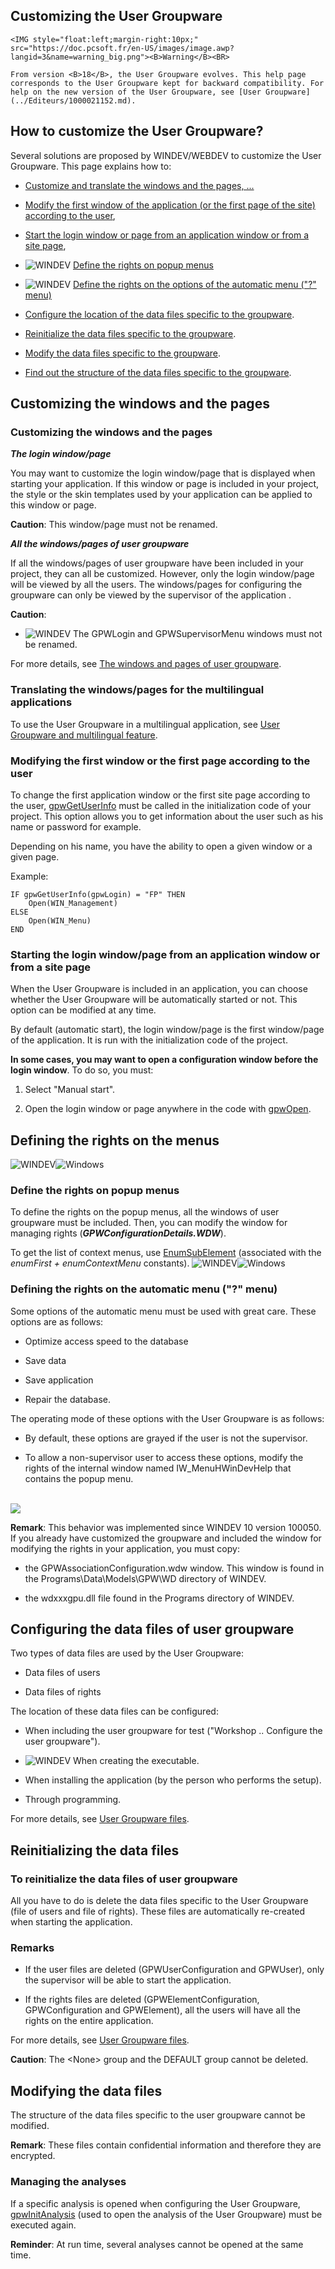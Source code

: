 
## Customizing the User Groupware
			

<DIV class="specObsolete">
	<IMG style="float:left;margin-right:10px;" src="https://doc.pcsoft.fr/en-US/images/image.awp?langid=3&name=warning_big.png"><B>Warning</B><BR>
	From version <B>18</B>, the User Groupware evolves. This help page corresponds to the User Groupware kept for backward compatibility. For help on the new version of the User Groupware, see [User Groupware](../Editeurs/1000021152.md). 
</DIV><a name="NOTE1"></a>
<a name="NOTE1_1"></a>


## How to customize the User Groupware?
<a name="how_customize_the_user_groupware_ELTTEXTE000278"></a>
Several solutions are proposed by WINDEV/WEBDEV to customize the User Groupware. This page explains how to:

- [Customize and translate the windows and the pages, ...](#NOTE2_1)

- [Modify the first window of the application (or the first page of the site) according to the user](#NOTE2_3),

- [Start the login window or page from an application window or from a site page](#NOTE2_4),

- ![WINDEV](https://doc.pcsoft.fr/ext/images/us/WD.png) [Define the rights on popup menus](#NOTE3_1)

- ![WINDEV](https://doc.pcsoft.fr/ext/images/us/WD.png) [Define the rights on the options of the automatic menu ("?" menu)](#NOTE3_2)

- [Configure the location of the data files specific to the groupware](#NOTE4_1).

- [Reinitialize the data files specific to the groupware](#NOTE5_1).

- [Modify the data files specific to the groupware](#NOTE6_1).

- [Find out the structure of the data files specific to the groupware](#NOTE6_2).








<a name="NOTE2"></a>
<a name="NOTE2_1"></a>


## Customizing the windows and the pages
<a name="customizing_the_windows_and_the_pages_ELTTEXTE000302"></a>


### Customizing the windows and the pages
<a name="customizing_the_windows_and_the_pages_ELTPARAGRAPHE000053"></a>

***The login window/page***

You may want to customize the login window/page that is displayed when starting your application. If this window or page is included in your project, the style or the skin templates used by your application can be applied to this window or page.

**Caution**: This window/page must not be renamed.

***All the windows/pages of user groupware***

If all the windows/pages of user groupware have been included in your project, they can all be customized. However, only the login window/page will be viewed by all the users. The windows/pages for configuring the groupware can only be viewed by the supervisor of the application .

**Caution**:

- ![WINDEV](https://doc.pcsoft.fr/ext/images/us/WD.png) The GPWLogin and GPWSupervisorMenu windows must not be renamed.




For more details, see [The windows and pages of user groupware](../Editeurs/2018010.md).
<a name="NOTE2_2"></a>


### Translating the windows/pages for the multilingual applications
<a name="translating_the_windowspages_for_the_multilingual_applications_ELTPARAGRAPHE000082"></a>

To use the User Groupware in a multilingual application, see [User Groupware and multilingual feature](../Editeurs/2018008.md).
<a name="NOTE2_3"></a>


### Modifying the first window or the first page according to the user
<a name="modifying_the_first_window_the_first_page_according_the_user_ELTPARAGRAPHE000092"></a>

To change the first application window or the first site page according to the user, [gpwGetUserInfo](../WDLang6/3041004.md) must be called in the initialization code of your project. This option allows you to get information about the user such as his name or password for example.

Depending on his name, you have the ability to open a given window or a given page.

Example:


```wl
IF gpwGetUserInfo(gpwLogin) = "FP" THEN
	Open(WIN_Management)
ELSE
	Open(WIN_Menu)
END
```

<a name="NOTE2_4"></a>


### Starting the login window/page from an application window or from a site page
<a name="starting_the_login_windowpage_from_application_window_from_site_page_ELTPARAGRAPHE000108"></a>

When the User Groupware is included in an application, you can choose whether the User Groupware will be automatically started or not. This option can be modified at any time.

By default (automatic start), the login window/page is the first window/page of the application. It is run with the initialization code of the project.

**In some cases, you may want to open a configuration window before the login window**. To do so, you must:

1. Select "Manual start".

2. Open the login window or page anywhere in the code with [gpwOpen](../WDLang6/3041002.md).




<a name="NOTE3"></a>
<a name="NOTE3_1"></a>


## Defining the rights on the menus
<a name="defining_the_rights_the_menus_ELTTEXTE000344"></a>
![WINDEV](https://doc.pcsoft.fr/ext/images/us/WD.png)![Windows](https://doc.pcsoft.fr/ext/images/us/WINDOWS.png) 

### Define the rights on popup menus
<a name="define_the_rights_popup_menus_ELTPARAGRAPHE000129"></a>

To define the rights on the popup menus, all the windows of user groupware must be included. Then, you can modify the window for managing rights (***GPWConfigurationDetails.WDW***). 

To get the list of context menus, use [EnumSubElement](../WDLang1/3064002.md) (associated with the *enumFirst + enumContextMenu* constants).
<a name="NOTE3_2"></a>
![WINDEV](https://doc.pcsoft.fr/ext/images/us/WD.png)![Windows](https://doc.pcsoft.fr/ext/images/us/WINDOWS.png) 

### Defining the rights on the automatic menu ("?" menu)
<a name="defining_the_rights_the_automatic_menu_menu_ELTPARAGRAPHE000143"></a>

Some options of the automatic menu must be used with great care. These options are as follows:

- Optimize access speed to the database

- Save data

- Save application

- Repair the database.




The operating mode of these options with the User Groupware is as follows:

- By default, these options are grayed if the user is not the supervisor.

- To allow a non-supervisor user to access these options, modify the rights of the internal window named IW_MenuHWinDevHelp that contains the popup menu.



<br>![](https://doc.pcsoft.fr/en-US/images/image.awp?langid=3&name=menu_auto_gpw.gif)


**Remark**: This behavior was implemented since WINDEV 10 version 100050. If you already have customized the groupware and included the window for modifying the rights in your application, you must copy:

- the GPWAssociationConfiguration.wdw window. This window is found in the Programs\\Data\\Models\\GPW\\WD directory of WINDEV.

- the wdxxxgpu.dll file found in the Programs directory of WINDEV.




<a name="NOTE4"></a>
<a name="NOTE4_1"></a>


## Configuring the data files of user groupware
<a name="configuring_the_data_files_user_groupware_ELTTEXTE000374"></a>
Two types of data files are used by the User Groupware:

- Data files of users

- Data files of rights




The location of these data files can be configured:

- When including the user groupware for test ("Workshop .. Configure the user groupware").

- ![WINDEV](https://doc.pcsoft.fr/ext/images/us/WD.png) When creating the executable.

- When installing the application (by the person who performs the setup).

- Through programming.




For more details, see [User Groupware files](../Editeurs/2018002.md).

<a name="NOTE5"></a>
<a name="NOTE5_1"></a>


## Reinitializing the data files
<a name="reinitializing_the_data_files_ELTTEXTE000398"></a>


### To reinitialize the data files of user groupware
<a name="reinitialize_the_data_files_user_groupware_ELTPARAGRAPHE000193"></a>

All you have to do is delete the data files specific to the User Groupware (file of users and file of rights). These files are automatically re-created when starting the application.
<a name="NOTE5_2"></a>


### Remarks
<a name="remarks_ELTPARAGRAPHE000200"></a>

- If the user files are deleted (GPWUserConfiguration and GPWUser), only the supervisor will be able to start the application.

- If the rights files are deleted (GPWElementConfiguration, GPWConfiguration and GPWElement), all the users will have all the rights on the entire application.




For more details, see [User Groupware files](../Editeurs/2018002.md).

**Caution**: The &lt;None&gt; group and the DEFAULT group cannot be deleted.

<a name="NOTE6"></a>
<a name="NOTE6_1"></a>


## Modifying the data files
<a name="modifying_the_data_files_ELTTEXTE000428"></a>
The structure of the data files specific to the user groupware cannot be modified.

**Remark**: These files contain confidential information and therefore they are encrypted.
<a name="NOTE6_2"></a>


### Managing the analyses
<a name="managing_the_analyses_ELTPARAGRAPHE000224"></a>

If a specific analysis is opened when configuring the User Groupware, [gpwInitAnalysis](../WDLang6/3041005.md) (used to open the analysis of the User Groupware) must be executed again.

**Reminder**: At run time, several analyses cannot be opened at the same time.


